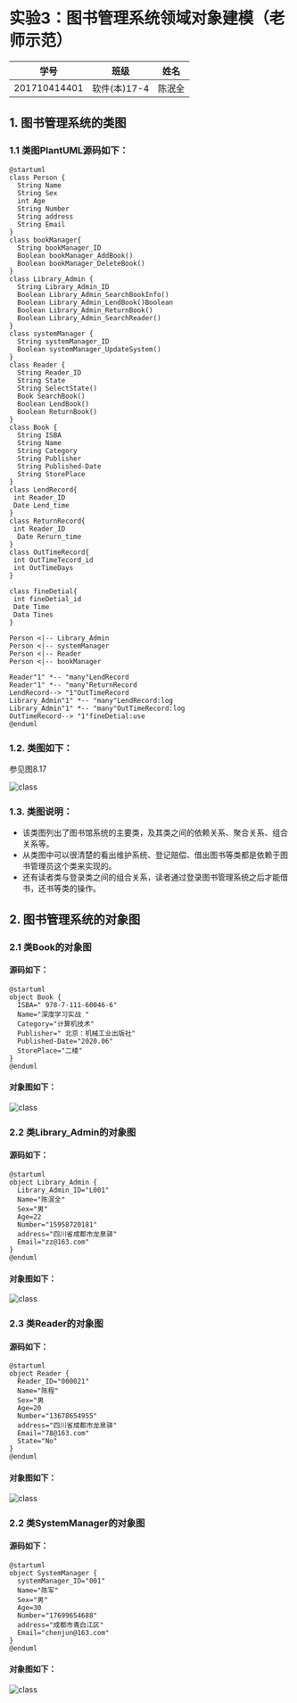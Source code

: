 # 实验3：图书管理系统领域对象建模（老师示范）
|学号|班级|姓名|
|:-------:|:-------------: | :----------:|
|201710414401|软件(本)17-4|陈泯全|
## 1. 图书管理系统的类图

### 1.1 类图PlantUML源码如下：

``` class
@startuml
class Person {
  String Name
  String Sex
  int Age
  String Number
  String address
  String Email
}
class bookManager{
  String bookManager_ID
  Boolean bookManager_AddBook()
  Boolean bookManager_DeleteBook()
}
class Library_Admin {
  String Library_Admin_ID
  Boolean Library_Admin_SearchBookInfo()
  Boolean Library_Admin_LendBook()Boolean
  Boolean Library_Admin_ReturnBook()
  Boolean Library_Admin_SearchReader()
}
class systemManager {
  String systemManager_ID
  Boolean systemManager_UpdateSystem()
}
class Reader {
  String Reader_ID
  String State
  String SelectState()
  Book SearchBook()
  Boolean LendBook()
  Boolean ReturnBook()
}
class Book {
  String ISBA
  String Name
  String Category
  String Publisher
  String Published-Date
  String StorePlace
}
class LendRecord{
 int Reader_ID
 Date Lend_time
}
class ReturnRecord{
 int Reader_ID
  Date Rerurn_time
}
class OutTimeRecord{
 int OutTimeTecord_id
 int OutTimeDays
}

class fineDetial{
 int fineDetial_id
 Date Time
 Data Tines
}

Person <|-- Library_Admin
Person <|-- systemManager
Person <|-- Reader
Person <|-- bookManager

Reader"1" *-- "many"LendRecord
Reader"1" *-- "many"ReturnRecord
LendRecord--> "1"OutTimeRecord
Library_Admin"1" *-- "many"LendRecord:log
Library_Admin"1" *-- "many"OutTimeRecord:log
OutTimeRecord--> "1"fineDetial:use
@enduml
```

### 1.2. 类图如下：

参见图8.17

![class](class.png)

### 1.3. 类图说明：
* 该类图列出了图书馆系统的主要类，及其类之间的依赖关系、聚合关系、组合关系等。
* 从类图中可以很清楚的看出维护系统、登记赔偿、借出图书等类都是依赖于图书管理员这个类来实现的。
* 还有读者类与登录类之间的组合关系，读者通过登录图书管理系统之后才能借书，还书等类的操作。
## 2. 图书管理系统的对象图
### 2.1 类Book的对象图
#### 源码如下：
``` class
@startuml
object Book {
  ISBA=" 978-7-111-60046-6"
  Name="深度学习实战 "
  Category="计算机技术"
  Publisher=" 北京：机械工业出版社"
  Published-Date="2020.06"
  StorePlace="二楼"
}
@enduml
``` 
#### 对象图如下：
![class](Book.png)

### 2.2 类Library_Admin的对象图
#### 源码如下：
``` class
@startuml
object Library_Admin {
  Library_Admin_ID="L001"
  Name="陈泯全"
  Sex="男"
  Age=22
  Number="15958720181"
  address="四川省成都市龙泉驿"
  Email="zz@163.com"
}
@enduml
``` 
#### 对象图如下：
![class](Library_Admin.png)

### 2.3 类Reader的对象图
#### 源码如下：
``` class
@startuml
object Reader {
  Reader_ID="000021"
  Name="陈程"
  Sex="男
  Age=20
  Number="13678654955"
  address="四川省成都市龙泉驿"
  Email="78@163.com"
  State="No"
}
@enduml
``` 
#### 对象图如下：
![class](Reader.png)

### 2.2 类SystemManager的对象图
#### 源码如下：
``` class
@startuml
object SystemManager {
  systemManager_ID="001"
  Name="陈军"
  Sex="男"
  Age=30
  Number="17699654688"
  address="成都市青白江区"
  Email="chenjun@163.com"
}
@enduml
``` 
#### 对象图如下：
![class](SystemManager.png)